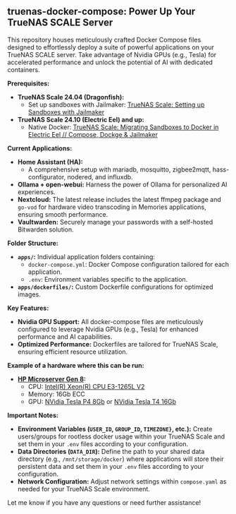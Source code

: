 ## truenas-docker-compose: Power Up Your TrueNAS SCALE Server

This repository houses meticulously crafted Docker Compose files designed to effortlessly deploy a suite of powerful applications on your TrueNAS SCALE server. Take advantage of Nvidia GPUs (e.g., Tesla) for accelerated performance and unlock the potential of AI with dedicated containers. 

**Prerequisites:**

* **TrueNAS Scale 24.04 (Dragonfish):**
   * Set up sandboxes with Jailmaker: [TrueNAS Scale: Setting up Sandboxes with Jailmaker](https://youtu.be/S0nTRvAHAP8)
* **TrueNAS Scale 24.10 (Electric Eel) and up:**
    * Native Docker: [TrueNAS Scale: Migrating Sandboxes to Docker in Electric Eel // Compose, Dockge & Jailmaker](https://youtu.be/R0Vdj1culo0)


**Current Applications:**

* **Home Assistant (HA):** 
    * A comprehensive setup with mariadb, mosquitto, zigbee2mqtt, hass-configurator, nodered, and influxdb.
* **Ollama + open-webui:**  Harness the power of Ollama for personalized AI experiences.
* **Nextcloud:** The latest release includes the latest ffmpeg package and `go-vod` for hardware video transcoding in Memories applications, ensuring smooth performance.
* **Vaultwarden:** Securely manage your passwords with a self-hosted Bitwarden solution.

**Folder Structure:**

* **`apps/`:** Individual application folders containing:
    * `docker-compose.yml`:  Docker Compose configuration tailored for each application.
    * `.env`: Environment variables specific to the application.
* **`apps/dockerfiles/`:** Custom Dockerfile configurations for optimized images.

**Key Features:**

* **Nvidia GPU Support:** All docker-compose files are meticulously configured to leverage Nvidia GPUs (e.g., Tesla) for enhanced performance and AI capabilities. 
* **Optimized Performance:**  Dockerfiles are tailored for TrueNAS Scale, ensuring efficient resource utilization. 

**Example of a hardware where this can be run:**

* **[HP Microserver Gen 8](https://h20427.www2.hpe.com/pdf/HP_ProLiant_MicroServer_Gen8_quicspec.pdf):**
    * CPU: [Intel(R) Xeon(R) CPU E3-1265L V2](https://ark.intel.com/content/www/us/en/ark/products/65728/intel-xeon-processor-e3-1265l-v2-8m-cache-2-50-ghz.html)
    * Memory: 16Gb ECC
    * GPU: [NVidia Tesla P4 8Gb](https://www.techpowerup.com/gpu-specs/tesla-p4.c2879) or [NVidia Tesla T4 16Gb](https://www.techpowerup.com/gpu-specs/tesla-t4.c3316)

**Important Notes:**

* **Environment Variables (`USER_ID`, `GROUP_ID`, `TIMEZONE}`, etc.):** Create users/groups for rootless docker usage within your TrueNAS Scale and set them in your `.env` files according to your configuration.
* **Data Directories (`DATA_DIR`):** Define the path to your shared data directory (e.g., `/mnt/storage/docker`) where applications will store their persistent data  and set them in your `.env` files according to your configuration.
* **Network Configuration:** Adjust network settings within `compose.yaml` as needed for your TrueNAS Scale environment.

Let me know if you have any questions or need further assistance!